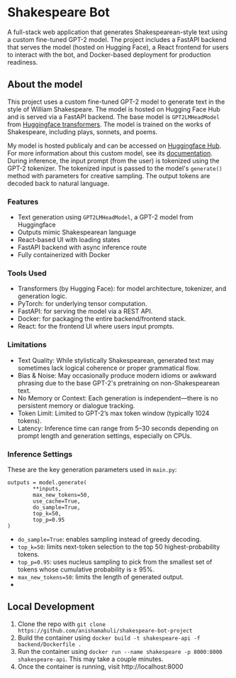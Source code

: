 # Shakespeare Bot #

A full-stack web application that generates Shakespearean-style text using a custom fine-tuned GPT-2 model. The project includes a FastAPI backend that serves the model (hosted on Hugging Face), a React frontend for users to interact with the bot, and Docker-based deployment for production readiness. 


## About the model ##
This project uses a custom fine-tuned GPT-2 model to generate text in the style of William Shakespeare. The model is hosted on Hugging Face Hub and is served via a FastAPI backend.
The base model is `GPT2LMHeadModel` from [Huggingface transformers](https://huggingface.co/docs/transformers/en/index).
The model is trained on the works of Shakespeare, including plays, sonnets, and poems. 

My model is hosted publicaly and can be accessed on [Huggingface Hub](https://huggingface.co/amahuli/shakespeare-llm). For more information about this custom model, see its [documentation](https://github.com/anishamahuli/shakespeare-llm).
During inference, the input prompt (from the user) is tokenized using the GPT-2 tokenizer. The tokenized input is passed to the model's `generate()` method with parameters for creative sampling. The output tokens are decoded back to natural language.


### Features ###
- Text generation using `GPT2LMHeadModel`, a GPT-2 model from Huggingface
- Outputs mimic Shakespearean language
- React-based UI with loading states
- FastAPI backend with async inference route
- Fully containerized with Docker

### Tools Used ###
- Transformers (by Hugging Face): for model architecture, tokenizer, and generation logic.
- PyTorch: for underlying tensor computation.
- FastAPI: for serving the model via a REST API.
- Docker: for packaging the entire backend/frontend stack.
- React: for the frontend UI where users input prompts.

### Limitations ###
- Text Quality: While stylistically Shakespearean, generated text may sometimes lack logical coherence or proper grammatical flow.
- Bias & Noise: May occasionally produce modern idioms or awkward phrasing due to the base GPT-2's pretraining on non-Shakespearean text.
- No Memory or Context: Each generation is independent—there is no persistent memory or dialogue tracking.
- Token Limit: Limited to GPT-2’s max token window (typically 1024 tokens).
- Latency: Inference time can range from 5–30 seconds depending on prompt length and generation settings, especially on CPUs.

### Inference Settings ###
These are the key generation parameters used in `main.py`:
```
outputs = model.generate(
        **inputs,
        max_new_tokens=50,
        use_cache=True,
        do_sample=True,
        top_k=50,
        top_p=0.95
)
```
- `do_sample=True`: enables sampling instead of greedy decoding.
- `top_k=50`: limits next-token selection to the top 50 highest-probability tokens.
- `top_p=0.95`: uses nucleus sampling to pick from the smallest set of tokens whose cumulative probability is ≥ 95%.
- `max_new_tokens=50`: limits the length of generated output.
- 


## Local Development ##
1. Clone the repo with `git clone https://github.com/anishamahuli/shakespeare-bot-project`
2. Build the container using `docker build -t shakespeare-api -f backend/Dockerfile .`
3. Run the container using `docker run --name shakespeare -p 8000:8000 shakespeare-api`. This may take a couple minutes.
4. Once the container is running, visit http://localhost:8000




